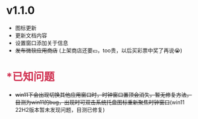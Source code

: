 # v1.1.0

- 图标更新
- 更新文档内容
- 设置窗口添加关于信息
- ~~发布微软应用商店~~ (上架商店还要💴，too贵，以后买彩票中奖了再说😭)

# <font color="#d03050">*已知问题</font>

- ~~win11下会出现切换其他应用窗口时，时钟窗口置顶会消失，暂无修复方法，目测为win11的bug，出现时可双击系统托盘图标重新聚焦时钟窗口~~(win11 22H2版本暂未发现问题，目测已修复)